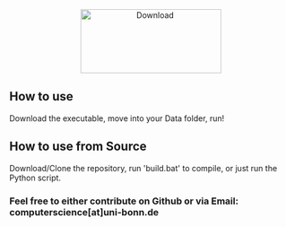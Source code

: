 <center>
<a href="https://github.com/lennihein/LoL-Data-Tool/releases/download/0.1/LoL_Data_Tool.exe">
  <img src="https://lennihein.github.io/LoL-Data-Tool/pages/download.png" alt="Download" height="114" width="251">
</a>
</center>

## How to use

Download the executable, move into your Data folder, run!

## How to use from Source

Download/Clone the repository, run 'build.bat' to compile, or just run the Python script.

### Feel free to either contribute on Github or via Email: computerscience[at]uni-bonn.de

